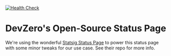 [![Health Check](../../actions/workflows/health-check.yml/badge.svg)](../../actions/workflows/health-check.yml)

# DevZero's Open-Source Status Page

We're using the wonderful [Statsig Status Page](https://github.com/statsig-io/statuspage) to power this status page with some minor tweaks for our use case. See their repo for more info.

